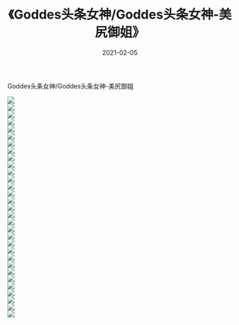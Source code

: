 ﻿---
layout: post
title:  《Goddes头条女神/Goddes头条女神-美尻御姐》
date:   2021-02-05
img: http://img.660000.xyz/Sharelink/网络美图/2021/Goddes头条女神/Goddes头条女神-美尻御姐/000.jpg
categories: [美女, 清纯, 唯美]
---

Goddes头条女神/Goddes头条女神-美尻御姐

 ![](http://img.660000.xyz/Sharelink/网络美图/2021/Goddes头条女神/Goddes头条女神-美尻御姐/001.jpg) <br>![](http://img.660000.xyz/Sharelink/网络美图/2021/Goddes头条女神/Goddes头条女神-美尻御姐/002.jpg) <br>![](http://img.660000.xyz/Sharelink/网络美图/2021/Goddes头条女神/Goddes头条女神-美尻御姐/003.jpg) <br>![](http://img.660000.xyz/Sharelink/网络美图/2021/Goddes头条女神/Goddes头条女神-美尻御姐/004.jpg) <br>![](http://img.660000.xyz/Sharelink/网络美图/2021/Goddes头条女神/Goddes头条女神-美尻御姐/005.jpg) <br>![](http://img.660000.xyz/Sharelink/网络美图/2021/Goddes头条女神/Goddes头条女神-美尻御姐/006.jpg) <br>![](http://img.660000.xyz/Sharelink/网络美图/2021/Goddes头条女神/Goddes头条女神-美尻御姐/007.jpg) <br>![](http://img.660000.xyz/Sharelink/网络美图/2021/Goddes头条女神/Goddes头条女神-美尻御姐/008.jpg) <br>![](http://img.660000.xyz/Sharelink/网络美图/2021/Goddes头条女神/Goddes头条女神-美尻御姐/009.jpg) <br>![](http://img.660000.xyz/Sharelink/网络美图/2021/Goddes头条女神/Goddes头条女神-美尻御姐/010.jpg) <br>![](http://img.660000.xyz/Sharelink/网络美图/2021/Goddes头条女神/Goddes头条女神-美尻御姐/011.jpg) <br>![](http://img.660000.xyz/Sharelink/网络美图/2021/Goddes头条女神/Goddes头条女神-美尻御姐/012.jpg) <br>![](http://img.660000.xyz/Sharelink/网络美图/2021/Goddes头条女神/Goddes头条女神-美尻御姐/013.jpg) <br>![](http://img.660000.xyz/Sharelink/网络美图/2021/Goddes头条女神/Goddes头条女神-美尻御姐/014.jpg) <br>![](http://img.660000.xyz/Sharelink/网络美图/2021/Goddes头条女神/Goddes头条女神-美尻御姐/015.jpg) <br>![](http://img.660000.xyz/Sharelink/网络美图/2021/Goddes头条女神/Goddes头条女神-美尻御姐/016.jpg) <br>![](http://img.660000.xyz/Sharelink/网络美图/2021/Goddes头条女神/Goddes头条女神-美尻御姐/017.jpg) <br>![](http://img.660000.xyz/Sharelink/网络美图/2021/Goddes头条女神/Goddes头条女神-美尻御姐/018.jpg) <br>![](http://img.660000.xyz/Sharelink/网络美图/2021/Goddes头条女神/Goddes头条女神-美尻御姐/019.jpg) <br>![](http://img.660000.xyz/Sharelink/网络美图/2021/Goddes头条女神/Goddes头条女神-美尻御姐/020.jpg) <br>![](http://img.660000.xyz/Sharelink/网络美图/2021/Goddes头条女神/Goddes头条女神-美尻御姐/021.jpg) <br>![](http://img.660000.xyz/Sharelink/网络美图/2021/Goddes头条女神/Goddes头条女神-美尻御姐/022.jpg) <br>![](http://img.660000.xyz/Sharelink/网络美图/2021/Goddes头条女神/Goddes头条女神-美尻御姐/023.jpg) <br>![](http://img.660000.xyz/Sharelink/网络美图/2021/Goddes头条女神/Goddes头条女神-美尻御姐/024.jpg) <br>![](http://img.660000.xyz/Sharelink/网络美图/2021/Goddes头条女神/Goddes头条女神-美尻御姐/025.jpg) <br>![](http://img.660000.xyz/Sharelink/网络美图/2021/Goddes头条女神/Goddes头条女神-美尻御姐/026.jpg) <br>![](http://img.660000.xyz/Sharelink/网络美图/2021/Goddes头条女神/Goddes头条女神-美尻御姐/027.jpg) <br>![](http://img.660000.xyz/Sharelink/网络美图/2021/Goddes头条女神/Goddes头条女神-美尻御姐/028.jpg) <br>![](http://img.660000.xyz/Sharelink/网络美图/2021/Goddes头条女神/Goddes头条女神-美尻御姐/029.jpg) <br>![](http://img.660000.xyz/Sharelink/网络美图/2021/Goddes头条女神/Goddes头条女神-美尻御姐/030.jpg) <br>![](http://img.660000.xyz/Sharelink/网络美图/2021/Goddes头条女神/Goddes头条女神-美尻御姐/031.jpg) <br>